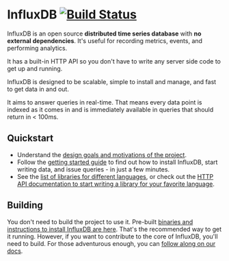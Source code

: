 InfluxDB [![Build Status](https://travis-ci.org/influxdb/influxdb.png?branch=master)](https://travis-ci.org/influxdb/influxdb)
=========

InfluxDB is an open source **distributed time series database** with
**no external dependencies**. It's useful for recording metrics,
events, and performing analytics.

It has a built-in HTTP API so you don't have to write any server side
code to get up and running.

InfluxDB is designed to be scalable, simple to install and manage, and
fast to get data in and out.

It aims to answer queries in real-time. That means every data point is
indexed as it comes in and is immediately available in queries that
should return in < 100ms.

## Quickstart

* Understand the [design goals and motivations of the project](http://influxdb.org/docs/v0.7/introduction/overview.html).
* Follow the [getting started guide](http://influxdb.org/docs/v0.7/introduction/getting_started.html) to find out how to install InfluxDB, start writing data, and issue queries - in just a few minutes.
* See the
  [list of libraries for different languages](http://influxdb.com/docs/v0.7/client_libraries/javascript.html),
  or check out the
  [HTTP API documentation to start writing a library for your favorite language](http://influxdb.org/docs/v0.7/api/reading_and_writing_data.html).

## Building

You don't need to build the project to use it. Pre-built
[binaries and instructions to install InfluxDB are here](http://influxdb.org/docs/v0.7/introduction/installation.html). That's
the recommended way to get it running. However, if you want to
contribute to the core of InfluxDB, you'll need to build. For those
adventurous enough, you can
[follow along on our docs](http://influxdb.org/docs/v0.7/contributing/building.html).

